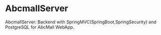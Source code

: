 # AbcmallServer
AbcmallServer: Backend with SpringMVC(SpringBoot,SpringSecurity) and PostgreSQL for AbcMall WebApp.

